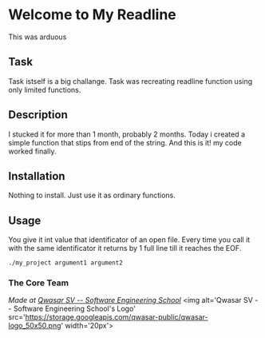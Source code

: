 # Welcome to My Readline
This was arduous

## Task
Task istself is a big challange. Task was recreating readline function using only limited functions.

## Description
I stucked it for more than 1 month, probably 2 months. Today i created a simple function that stips from end of the string. And this is it! my code worked finally.

## Installation
Nothing to install. Just use it as ordinary functions.

## Usage
You give it int value that identificator of an open file. Every time you call it with the same identificator it returns by 1 full line till it reaches the EOF.
```
./my_project argument1 argument2
```

### The Core Team


<span><i>Made at <a href='https://qwasar.io'>Qwasar SV -- Software Engineering School</a></i></span>
<span><img alt='Qwasar SV -- Software Engineering School's Logo' src='https://storage.googleapis.com/qwasar-public/qwasar-logo_50x50.png' width='20px'></span>
